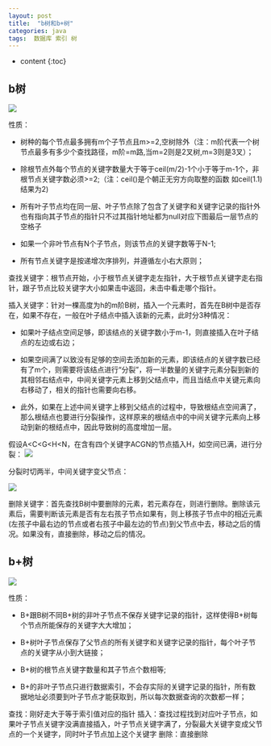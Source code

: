 ```yaml
---
layout: post
title:  "b树和b+树"
categories: java
tags:  数据库 索引 树
---
```


* content
{:toc}


## b树


![](https://ws3.sinaimg.cn/large/006tNc79gy1frcf171g4uj30xq0gywid.jpg)

<!--more-->

性质：

- 树种的每个节点最多拥有m个子节点且m>=2,空树除外（注：m阶代表一个树节点最多有多少个查找路径，m阶=m路,当m=2则是2叉树,m=3则是3叉）；

- 除根节点外每个节点的关键字数量大于等于ceil(m/2)-1个小于等于m-1个，非根节点关键字数必须>=2;（注：ceil()是个朝正无穷方向取整的函数 如ceil(1.1)结果为2)

- 所有叶子节点均在同一层、叶子节点除了包含了关键字和关键字记录的指针外也有指向其子节点的指针只不过其指针地址都为null对应下图最后一层节点的空格子

- 如果一个非叶节点有N个子节点，则该节点的关键字数等于N-1;

- 所有节点关键字是按递增次序排列，并遵循左小右大原则；

查找关键字：根节点开始，小于根节点关键字走左指针，大于根节点关键字走右指针，跟子节点比较关键字大小如果击中返回，未击中看走哪个指针。

插入关键字：针对一棵高度为h的m阶B树，插入一个元素时，首先在B树中是否存在，如果不存在，一般在叶子结点中插入该新的元素，此时分3种情况：
- 如果叶子结点空间足够，即该结点的关键字数小于m-1，则直接插入在叶子结点的左边或右边；

- 如果空间满了以致没有足够的空间去添加新的元素，即该结点的关键字数已经有了m个，则需要将该结点进行“分裂”，将一半数量的关键字元素分裂到新的其相邻右结点中，中间关键字元素上移到父结点中，而且当结点中关键元素向右移动了，相关的指针也需要向右移。

- 此外，如果在上述中间关键字上移到父结点的过程中，导致根结点空间满了，那么根结点也要进行分裂操作，这样原来的根结点中的中间关键字元素向上移动到新的根结点中，因此导致树的高度增加一层。

假设A<C<G<H<N，在含有四个关键字ACGN的节点插入H，如空间已满，进行分裂：
![](https://ws3.sinaimg.cn/large/006tNc79gy1frcf5pxutuj30a804iq2u.jpg)

分裂时切两半，中间关键字变父节点：

![](https://ws2.sinaimg.cn/large/006tNc79gy1frcf5x7fl2j30gy0bamxc.jpg)

删除关键字：首先查找B树中要删除的元素，若元素存在，则进行删除。删除该元素后，需要判断该元素是否有左右孩子节点如果有，则上移孩子节点中的相近元素(左孩子中最右边的节点或者右孩子中最左边的节点)到父节点中去，移动之后的情况。如果没有，直接删除，移动之后的情况。


## b+树


![](https://ws4.sinaimg.cn/large/006tNc79gy1frcf2pdi5hj30vy0lswix.jpg)


性质：

- B+跟B树不同B+树的非叶子节点不保存关键字记录的指针，这样使得B+树每个节点所能保存的关键字大大增加；

- B+树叶子节点保存了父节点的所有关键字和关键字记录的指针，每个叶子节点的关键字从小到大链接；

- B+树的根节点关键字数量和其子节点个数相等;

- B+的非叶子节点只进行数据索引，不会存实际的关键字记录的指针，所有数据地址必须要到叶子节点才能获取到，所以每次数据查询的次数都一样；

查找：刚好走大于等于索引值对应的指针
插入：查找过程找到对应叶子节点，如果叶子节点关键字没满直接插入，叶子节点关键字满了，分裂最大关键字变成父节点的一个关键字，同时叶子节点加上这个关键字
删除：直接删除


